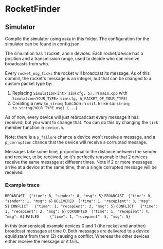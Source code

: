 # RocketFinder

## Simulator
Compile the simulator using `make` in this folder.
The configuration for the simulator can be found in config.json.

The simulation has 1 rocket, and n devices. Each rocket/device has a position and a transmission range, used to decide who can receive broadcasts from who.

Every `rocket_msg_ticks` the rocket will broadcast its message. As of this commit, the rocket's message is an integer, but that can be changed to a custom packet type by:
1. Replacing `Simulation<int> sim(cfg, 5);` in `main.cpp` with `Simulation<YOUR_TYPE> sim(cfg, A_PACKET_OF_YOUR_TYPE)`
2. Creating a new `to_string` function in `util.h` like so:
`string to_string(YOUR_TYPE msg) {...}`

As of now, every device will just rebroadcast every message it has received, but you want to change that. You can do this by changing the `tick` member function in `device.h`.

Note: there is a `p_failure` chance a device won't receive a message, and a `p_corruption` chance that the device will receive a corrupted message.

Messages take some time, proportional to the distance between the sender and receiver, to be received, so it's perfectly reasonable that 2 devices receive the same message at different times. Note if 2 or more messages arrive at a device at the same time, then a single corrupted message will be received.

### Example trace
`BROADCAST  {"time": 0, "sender": 0, "msg": 5}`
`BROADCAST  {"time": 0, "sender": 1, "msg": 6}`
`DELIVERED  {"time": 1, "recepient": 3, "msg": 5}`
`CONFLICT   {"time": 1, "recepient": 2, "msg": 5}`
`CONFLICT   {"time": 1, "recepient": 2, "msg": 6}`
`CORRUPTED  {"time": 1, "recepient": 4, "msg": 6}`
`FAILED     {"time": 1, "recepient": 5, "msg": 5}`

In this (nonsensical) example devices 0 and 1 (the rocket and another) broadcast messages at time 0. Both messages are delivered to a device equidistant from them (2) causing a conflict. Whereas the other devices either receive the message or it fails.